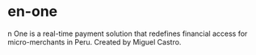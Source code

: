 # en-one
n One is a real-time payment solution that redefines financial access for micro-merchants in Peru. Created by Miguel Castro.
